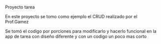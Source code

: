 Proyecto tarea

En este proyecto se tomo como ejemplo el CRUD realizado por el Prof.Gamez


Se tomó el codigo por porciones para modificarlo y hacerlo funcional en la app  de tarea con diseño diferente y con un codigo un poco mas corto
